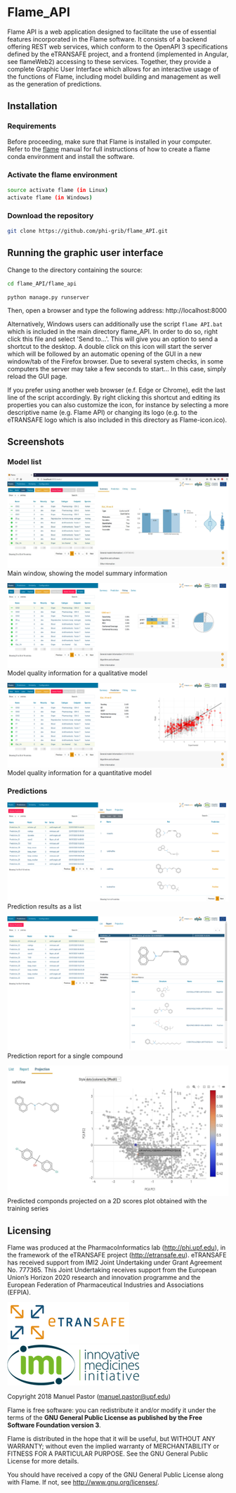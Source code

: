 # Flame_API

Flame API is a web application designed to facilitate the use of essential features incorporated in the Flame software. It consists of a backend offering REST web services, which conform to the OpenAPI 3 specifications defined by the eTRANSAFE project, and a frontend (implemented in Angular, see flameWeb2) accessing to these services. Together, they provide a complete Graphic User Interface which allows for an interactive usage of the functions of Flame, including model building and management as well as the generation of predictions. 

## Installation

### Requirements

Before proceeding, make sure that Flame is installed in your computer. Refer to the [flame](https://github.com/phi-grib/flame) manual for full instructions of how to create a flame conda environment and install the software. 

### Activate the flame environment 

```sh
source activate flame (in Linux)
activate flame (in Windows)
```

### Download the repository

```sh
git clone https://github.com/phi-grib/flame_API.git
```

## Running the graphic user interface

Change to the directory containing the source:

```sh
cd flame_API/flame_api
```
```
python manage.py runserver
```

Then, open a browser and type the following address: http://localhost:8000

Alternatively, Windows users can additionally use the script `flame API.bat` which is included in the main directory flame_API. In order to do so, right click this file and select 'Send to...'. This will give you an option to send a shortcut to the desktop. A double click on this icon will start the server which will be followed by an automatic opening of the GUI in a new window/tab of the Firefox browser. Due to several system checks, in some computers the server may take a few seconds to start... In this case, simply reload the GUI page.

If you prefer using another web browser (e.f. Edge or Chrome), edit the last line of the script accordingly. By right clicking this shortcut and editing its properties you can also customize the icon, for instance by selecting a more descriptive name (e.g. Flame API) or changing its logo (e.g. to the eTRANSAFE logo which is also included in this directory as Flame-icon.ico).  

## Screenshots
### Model list
![Alt text](img/flame-window.jpg?raw=true "Flame main window")
Main window, showing the model summary information

![Alt text](img/quality-qualit.png?raw=true "Quality of qualitative model")
Model quality information for a qualitative model

![Alt text](img/quality-quantit.png?raw=true "Quality of quantitative model")
Model quality information for a quantitative model

### Predictions
![Alt text](img/prediction-list.png?raw=true "Prediction results as a list")
Prediction results as a list

![Alt text](img/prediction-report.png?raw=true "Prediction report")
Prediction report for a single compound

![Alt text](img/prediction-series-2.jpg?raw=true "Prediction projected on the training series")
Predicted componds projected on a 2D scores plot obtained with the training series


## Licensing

Flame was produced at the PharmacoInformatics lab (http://phi.upf.edu), in the framework of the eTRANSAFE project (http://etransafe.eu). eTRANSAFE has received support from IMI2 Joint Undertaking under Grant Agreement No. 777365. This Joint Undertaking receives support from the European Union’s Horizon 2020 research and innovation programme and the European Federation of Pharmaceutical Industries and Associations (EFPIA). 

![Alt text](img/eTRANSAFE-logo-git.png?raw=true "eTRANSAFE-logo") ![Alt text](img/imi-logo.png?raw=true "IMI logo")

Copyright 2018 Manuel Pastor (manuel.pastor@upf.edu)

Flame is free software: you can redistribute it and/or modify it under the terms of the **GNU General Public License as published by the Free Software Foundation version 3**.

Flame is distributed in the hope that it will be useful, but WITHOUT ANY WARRANTY; without even the implied warranty of
MERCHANTABILITY or FITNESS FOR A PARTICULAR PURPOSE. See the GNU General Public License for more details.

You should have received a copy of the GNU General Public License along with Flame. If not, see <http://www.gnu.org/licenses/>.


<!---
## TODO

* Control errors **[Status_codes](https://www.django-rest-framework.org/api-guide/status-codes/)** for responses
* Use data **[validators](https://www.django-rest-framework.org/api-guide/validators/)** for requests and responses
* Write **[serializers](https://www.django-rest-framework.org/api-guide/serializers/)** to send and receive standardized data
* Review response schemas in `flameAPI.yml`

-----
## Docs

https://www.django-rest-framework.org/

[Serializer tutorial](https://www.django-rest-framework.org/tutorial/1-serialization/)
-->
